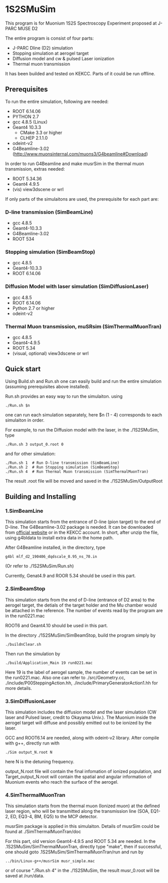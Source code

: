 
# 1S2SMuSim

This program is for Muonium 1S2S Spectroscopy Experiment proposed at J-PARC MUSE D2

The entire program is consist of four parts:

- J-PARC Dline (D2) simulation
- Stopping simulation at aerogel target
- Diffusion model and cw & pulsed Laser ionization
- Thermal muon transmission

It has been builded and tested on KEKCC. Parts of it could be run offline.


## Prerequisites

To run the entire simulation, following are needed:

- ROOT 6.14.06
- PYTHON 2.7
- gcc 4.8.5 (Linux)
- Geant4 10.3.3
	- CMake 3.3 or higher
	- CLHEP 2.1.1.0
- odeint-v2
- G4Beamline-3.02 (http://www.muonsinternal.com/muons3/G4beamline#Download)

In order to run G4Beamline and make musrSim in the thermal muon transmission, extras needed:

- ROOT 5.34.36
- Geant4 4.9.5
- (vis) view3dscene or wrl

If only parts of the simulaitons are used, the prerequisite for each part are:

### D-line transmission (SimBeamLine)

- gcc 4.8.5
- Geant4-10.3.3
- G4Beamline-3.02
- ROOT 534


### Stopping simulation (SimBeamStop)

- gcc 4.8.5
- Geant4-10.3.3
- ROOT 6.14.06

### Diffusion Model with laser simulation (SimDiffusionLaser)

- gcc 4.8.5
- ROOT 6.14.06
- Python 2.7 or higher
- odeint-v2

### Thermal Muon transmission, muSRsim (SimThermalMuonTran)

- gcc 4.8.5
- Geant4-4.9.5
- ROOT 5.34
- (visual, optional) view3dscene or wrl

## Quick start

Using Build.sh and Run.sh one can easily build and run the entire simulation (assuming prerequisites above installed).

Run.sh provides an easy way to run the simulaiton. using

```
./Run.sh $n
```

one can run each simulation separately, here $n (1 - 4) corresponds to each simulaiton in order.

For example, to run the Diffusion model with the laser, in the ./1S2SMuSim, type

```
./Run.sh 3 output_0.root 0
```

and for other simulation:

```
./Run.sh 1  # Run D-line transmission (SimBeamLine)
./Run.sh 2  # Run Stopping simulation (SimBeamStop)
./Run.sh 4  # Run Thermal Muon transmission (SimThermalMuonTran)
```

The result .root file will be moved and saved in the ./1S2SMuSim/OutputRoot

## Building and Installing

### 1.SimBeamLine

This simulation starts from the entrance of D-line (pion target) to the end of D-line. The G4Beamline-3.02 package is needed. It can be downloaded from [official website](http://www.muonsinternal.com/muons3/G4beamline#Download) or in the KEKCC account. In short, after unzip the file, using g4bldata to install extra data in the home path.

After G4Beamline installed, in the directory, type

```
g4bl mlf_d2_190406_dqdscale_0.95_ns_70.in
```

 (Or refer to ./1S2SMuSim/Run.sh)

Currently, Genat4.9 and ROOR 5.34 should be used in this part.

### 2.SimBeamStop

This simulation starts from the end of D-line (entrance of D2 area) to the aerogel target, the detials of the target holder and the Mu chamber would be attached in the reference. The number of events read by the program are in the run0221.mac

ROOT6 and Geant4.10 should be used in this part.

In the directory ./1S2SMuSim/SimBeamStop, build the program simply by 

```
./buildnClear.sh
```

Then run the simulation by

```
./build/Application_Main 19 run0221.mac
```

Here 19 is the label of aerogel sample, the number of events can be set in the run0221.mac. Also one can refer to ./src/Geometry.cc, ./include/P00SteppingAction.hh, ./include/PrimaryGeneratorAction1.hh for more details.

### 3.SimDiffusionLaser

This simulation includes the diffusion model and the laser simulation (CW laser and Pulsed laser, credit to Okayama Univ.). The Muonium inside the aerogel target will diffuse and possibly emitted out to be ionized by the laser.

GCC and ROOT6.14 are needed, along with odeint-v2 library. After compile with g++, directly run with

```
./Sim output_N.root N
```

here N is the detuning frequency.

output_N.root file will contain the final infomation of ionized population, and Target_output_N.root will contain the spatial and angular information of Muonium events who reach the surface of the aerogel.

### 4.SimThermalMuonTran

This simulation starts from the thermal muon (Ionized muon) at the defined laser region, who will be transmitted along the transmission line (SOA, EQ1-2, ED, EQ3-4, BM, EQ5) to the MCP detector.

musrSim package is applied in this simulaiton. Details of musrSim could be found at ./SimThermalMuonTran/doc

For this part, old version Geant4-4.9.5 and ROOT 5.34 are needed. In the .1S2SMuSim/SimThermalMuonTran, directly type "make", then if successful, one should goto .1S2SMuSim/SimThermalMuonTran/run and run by

```
../bin/Linux-g++/musrSim musr_simple.mac
```

or of course "./Run.sh 4" in the ./1S2SMuSim, the result musr_0.root will be saved at /run/data.






